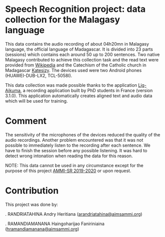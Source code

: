 # Speech Recognition project: data collection for the Malagasy language

This data contains the audio recording of about 04h20mn in Malagasy language, the official language of Madagascar. It is divided into 23 parts (sessions) which contains each around 50 up to 200 sentences. Two native Malagasy contributed to achieve this collection task and the read text were provided from [Wikipedia](https://mg.wikipedia.org/wiki/Wikipedia:Fandraisana) and the Catechism of the Catholic church in Madagascar [Katesizy](https://katolika.org/downloads/document/get/katesizy.pdf). The devices used were two Android phones (HUAWEI-DUB-LX2, TCL-5058I).

This data collection was made possible thanks to the application [Lig-Aikuma](https://hal.archives-ouvertes.fr/hal-02264418/document), a recording application built by PhD students in France (version 3.1.0). This application automatically creates aligned text and audio data which will be used for training. 

# Comment

The sensitivity of the microphones of the devices reduced the quality of the audio recordings. Another problem encountered was that it was not possible to immediately listen to the recording after each sentence. We have to finish the session before any possible listening. It was hard to detect wrong intonation when reading the data for this reason.

NOTE: This data cannot be used in any circumstance except for the purpose of this project [AMMI-SR 2019-2020](https://github.com/besacier/AMMIcourse/) or upon request.

# Contribution

This project was done by:

  . RANDRIATAHINA Andry Heritiana  (arandriatahina@aimsammi.org)
  
  . RAMANDIAMANANA Haingoharijao Faniriniaina (hramandiamanana@aimsammi.org)

